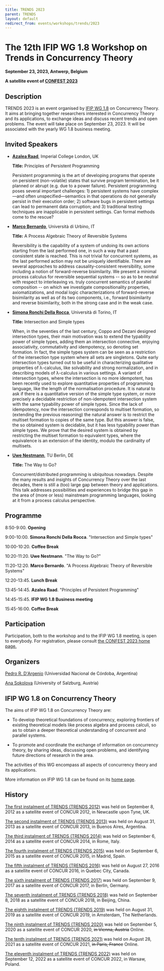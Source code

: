 ```yaml
---
title: TRENDS 2023
parent: TRENDS
layout: default
redirect_from: events/workshops/trends/2023
---
```


# The 12th IFIP WG 1.8 Workshop on Trends in Concurrency Theory

<strong>September 23, 2023, Antwerp, Belgium</strong>

**A satellite event of [CONFEST 2023](https://www.uantwerpen.be/en/conferences/confest-2023/)**


## Description

TRENDS 2023 is an event organised by [IFIP WG 1.8](https://www.concurrency-theory.org/organizations/ifip) on Concurrency Theory. It aims at bringing together researchers interested in Concurrency Theory and its applications, to exchange ideas and discuss recent trends and open problems. The event will take place on September 23, 2023. It will be associated with the yearly WG 1.8 business meeting.

## Invited Speakers


* [**Azalea Raad**](https://www.soundandcomplete.org/), Imperial College London, UK

  **Title:** Principles of Persistent Programming

  Persistent programming is the art of developing programs that operate on persistent (non-volatile)
  states that survive program termination, be it planned or abrupt (e.g. due to a power failure).
  Persistent programming poses several important challenges: 1) persistent systems have complex—and
  often unspecified—semantics in that operations do not generally persist in their execution order;
  2) software bugs in persistent settings can lead to permanent data corruption; and 3) traditional
  testing techniques are inapplicable in persistent settings. Can formal methods come to the rescue?

* [**Marco Bernardo**](http://www.sti.uniurb.it/bernardo/), Università di Urbino, IT

  **Title:** A Process Algebraic Theory of Reversible Systems

  Reversibility is the capability of a system of undoing its own actions
  starting from the last performed one, in such a way that a past consistent
  state is reached. This is not trivial for concurrent systems, as the last
  performed action may not be uniquely identifiable. There are several
  approaches to address causality-consistent reversibility, some including
  a notion of forward-reverse bisimilarity. We present a minimal process calculus
  for reversible sequential systems -- so as to be neutral with respect to
  interleaving vs. truly concurrent semantics of parallel composition --
  on which we investigate compositionality properties, axiomatizations,
  and modal logic characterizations of forward-reverse bisimilarity as well as
  of its two components, i.e., forward bisimilarity and reverse bisimilarity,
  both in the strong case and in the weak case.


* [**Simona Ronchi Della Rocca**](http://www.di.unito.it/~ronchi/), Università di Torino, IT

  **Title:** Intersection and Simple types

  When, in the seventies of the last century, Coppo and Dezani designed intersection types, their main
  motivation was to extend the typability power of simple types, adding them an intersection connective,
  enjoying associativity, commutativity and idempotency, so denoting set formation. In fact, the simple
  types system can be seen as a restriction of the intersection type system where all sets are
  singletons. Quite early intersection types turned out to be useful in characterizing qualitative
  properties of λ-calculus, like solvability and strong normalization, and in describing models of
  λ-calculus in various settings. A variant of intersection types, where the intersection is no more
  idempotent, has been recently used to explore quantitative properties of programming language, like the
  length of the normalisation procedure. It is natural to ask if there is a quantitative version of the
  simple type system, or more precisely a decidable restriction of non-idempotent intersection system
  with the same typability power of simple types. Since the lack of idempotency, now the intersection
  corresponds to multiset formation, so (extending the previous reasoning) the natural answer is to
  restrict the multiset formation to copies of the same type. But this answer is false, the so obtained
  system is decidable, but it has less typability power than simple types. We prove that the desired
  system is obtained by restricting the multiset formation to equivalent types, where the equivalence is
  an extension of the identity, modulo the cardinality of multisets.

* [**Uwe Nestmann**](https://www.tu.berlin/mtv/ueber-uns/leitung), TU Berlin, DE

  **Title:** The Way to Go?

  Concurrent/distributed programming is ubiquitous nowadays. Despite the many results and insights of
  Concurrency Theory over the last decades, there is still a (too) large gap between theory and
  applications.  This talk addresses possibilities and experiences to bridge this gap in the area of
  (more or less) mainstream programming languages, looking at it from a process calculus perspective.


## Programme

 8:50-9:00. **Opening**

 9:00-10:00. **Simona Ronchi Della Rocca**. "Intersection and Simple types"

10:00-10:20. **Coffee Break**

10:20-11:20. **Uwe Nestmann**. "The Way to Go?"

11:20-12:20. **Marco Bernardo**. "A Process Algebraic Theory of Reversible Systems"

12:20-13:45. **Lunch Break**

13:45-14:45. **Azalea Raad**. "Principles of Persistent Programming"

14:45-15:45. **IFIP WG 1.8 Business meeting**

15:45-16:00. **Coffee Break**



## Participation

Participation, both to the workshop and to the IFIP WG 1.8 meeting, is open to everybody. For registration, please consult [the CONFEST 2023 home page.](https://www.uantwerpen.be/en/conferences/confest-2023/)

## Organizers

[Pedro R. D'Argenio](https://www.cs.famaf.unc.edu.ar/~dargenio/) (Universidad Nacional de Córdoba, Argentina)

[Ana Sokolova](http://cs.uni-salzburg.at/~anas/index.html) (University of Salzburg, Austria)

## IFIP WG 1.8 on Concurrency Theory

The aims of IFIP WG 1.8 on Concurrency Theory are:

* To develop theoretical foundations of concurrency, exploring frontiers of existing theoretical models like process algebra and process calculi, so as to obtain a deeper theoretical understanding of concurrent and parallel systems.

* To promote and coordinate the exchange of information on concurrency theory, by sharing ideas, discussing open problems, and identifying future directions of research in the area.

The activities of this WG encompass all aspects of concurrency theory and its applications.

More information on IFIP WG 1.8 can be found on its [home page](https://www.concurrency-theory.org/organizations/ifip).

## History

[The first instalment of TRENDS (TRENDS 2012)](http://www.win.tue.nl/trends12/) was held on September 8, 2012 as a satellite event of CONCUR 2012, in Newcastle upon Tyne, UK.

[The second instalment of TRENDS (TRENDS 2013)](http://www.win.tue.nl/trends13/) was held on August 31, 2013 as a satellite event of CONCUR 2013, in Buenos Aires, Argentina.

[The third instalment of TRENDS (TRENDS 2014)](http://ceres.hh.se/mediawiki/TRENDS_2014) was held on September 6, 2014 as a satellite event of CONCUR 2014, in Rome, Italy.

[The fourth instalment of TRENDS (TRENDS 2015)](https://www.concurrency-theory.org/events/workshops/trends/2015) was held on September 6, 2015 as a satellite event of CONCUR 2015, in Madrid, Spain.

[The fifth instalment of TRENDS (TRENDS 2016)](https://www.concurrency-theory.org/events/workshops/trends/2016) was held on August 27, 2016 as a satellite event of CONCUR 2016, in Quebec City, Canada.

[The sixth instalment of TRENDS (TRENDS 2017)](https://www.concurrency-theory.org/events/workshops/trends/2017) was held on September 9, 2017 as a satellite event of CONCUR 2017, in Berlin, Germany.

[The seventh instalment of TRENDS (TRENDS 2018)](https://www.concurrency-theory.org/events/workshops/trends/2018) was held on September 8, 2018 as a satellite event of CONCUR 2018, in Beijing, China.

[The eighth instalment of TRENDS (TRENDS 2019)](https://www.concurrency-theory.org/events/workshops/trends/2019) was held on August 31, 2019 as a satellite event of CONCUR 2019, in Amsterdam, The Netherlands.

[The ninth instalment of TRENDS (TRENDS 2020)](https://www.concurrency-theory.org/events/workshops/trends/2020) was held on September 5, 2020 as a satellite event of CONCUR 2020, ~~in Vienna, Austria~~ Online.

[The tenth instalment of TRENDS (TRENDS 2021)](https://www.concurrency-theory.org/events/workshops/trends/2021) was held on August 28, 2021 as a satellite event of CONCUR 2021, ~~in Paris, France~~ Online.

[The eleventh instalment of TRENDS (TRENDS 2022)](https://www.concurrency-theory.org/events/workshops/trends/2022) was held on September 12, 2022 as a satellite event of CONCUR 2022, in Warsaw, Poland.
